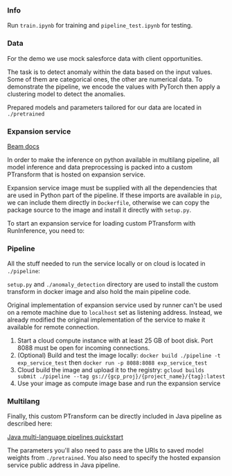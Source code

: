 ### Info

Run `train.ipynb` for training and `pipeline_test.ipynb` for testing.

### Data

For the demo we use mock salesforce data with client opportunities.

The task is to detect anomaly within the data based on the input values. Some of them are categorical ones, the other are numerical data.
To demonstrate the pipeline, we encode the values with PyTorch then apply a clustering model to detect the anomalies.

Prepared models and parameters tailored for our data are located in `./pretrained`

### Expansion service

[Beam docs](https://beam.apache.org/documentation/glossary/#expansion-service)

In order to make the inference on python available in multilang pipeline, all model inference and data preprocessing is 
packed into a custom PTransform that is hosted on expansion service.

Expansion service image must be supplied with all the dependencies that are used in Python part of the pipeline. If these imports are available in `pip`,
we can include them directly in `Dockerfile`, otherwise we can copy the package source to the image and install it directly with `setup.py`.

To start an expansion service for loading custom PTransform with RunInference, you need to:

### Pipeline

All the stuff needed to run the service locally or on cloud is located in `./pipeline`:

`setup.py` and `./anomaly_detection` directory are used to install the custom transform in docker image and also hold the main pipeline code.

Original implementation of expansion service used by runner can't be used on a remote machine due to `localhost` set as
listening address. Instead, we already modified the original implementation of the service to make it available for remote connection.

1. Start a cloud compute instance with at least 25 GB of boot disk. Port 8088 must be open for incoming connections.
2. (Optional) Build and test the image locally: `docker build ./pipeline -t exp_service_test` then `docker run -p 8088:8088 exp_service_test`
3. Cloud build the image and upload it to the registry: `gcloud builds submit ./pipeline --tag gs://{gcp_proj}/{project_name}/{tag}:latest`
4. Use your image as compute image base and run the expansion service

### Multilang

Finally, this custom PTransform can be directly included in Java pipeline as described here:

[Java multi-language pipelines quickstart](https://beam.apache.org/documentation/sdks/java-multi-language-pipelines/)

The parameters you'll also need to pass are the URIs to saved model weights from `./pretrained`. You also need to specify the hosted expansion service public address in Java pipeline.